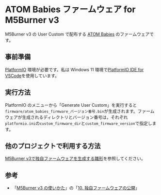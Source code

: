 # ATOM Babies ファームウェア for M5Burner v3

M5Burner v3 の User Custom で配布する [ATOM Babies](https://github.com/3110/atom-babies-arduino) のファームウェアです。

## 事前準備

[PlatformIO](https://platformio.org/) 環境が必要です。私は Windows 11 環境で[PlatformIO IDE for VSCode](https://platformio.org/install/ide?install=vscode)を使用しています。

## 実行方法

PlatformIO のメニューから「Generate User Custom」を実行すると`firmware/atom_babies_firmware_バージョン番号.bin`が生成されます。ファームウェアが生成されるディレクトリとバージョン番号は，それぞれ`platformio.ini`の`custom_firmware_dir`と`custom_firmware_version`で指定します。

## 他のプロジェクトで利用する方法

[M5Burner v3で独自ファームウェアを生成する雛形](https://github.com/3110/m5burner-user-custom-platformio-template)を参照してください。

## 参考

- 「[M5Burner v3 の使いかた](https://zenn.dev/saitotetsuya/articles/m5stack_m5burner_v3)」の「[10. 独自ファームウェアの公開](https://zenn.dev/saitotetsuya/articles/m5stack_m5burner_v3#10.-%E7%8B%AC%E8%87%AA%E3%83%95%E3%82%A1%E3%83%BC%E3%83%A0%E3%82%A6%E3%82%A7%E3%82%A2%E3%81%AE%E5%85%AC%E9%96%8B)」
